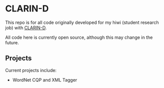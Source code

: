 CLARIN-D
========

This repo is for all code originally developed for my hiwi (student
research job) with [CLARIN-D](http://clarin-d.de/index.php/de/).

All code here is currently open source, although this may change in the
future. 

Projects
--------

Current projects include:
  * WordNet CQP and XML Tagger

